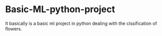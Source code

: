 # Basic-ML-python-project
It basically is a basic ml project in python dealing with the clssification of flowers.
